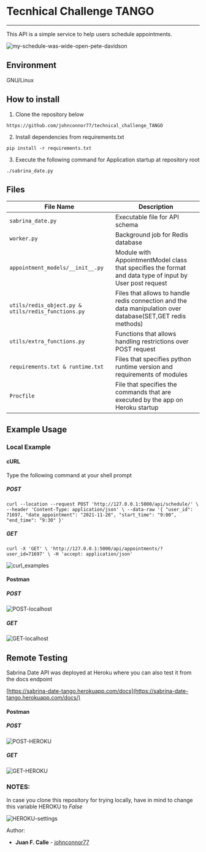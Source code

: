 # Tecnhical Challenge TANGO
 
---
This API is  a simple service to help users schedule appointments.



![my-schedule-was-wide-open-pete-davidson](https://user-images.githubusercontent.com/51679898/138545919-8dd69dfe-9a76-4f95-9fb0-b97f2e0db419.gif)

## Environment

GNU/Linux 


## How to install
1. Clone the repository below

`https://github.com/johnconnor77/technical_challenge_TANGO`

2. Install dependencies from requirements.txt

`pip install -r requirements.txt`

3. Execute the following command for Application startup at repository root

`./sabrina_date.py `



##  Files

File Name | Description
--- | ---
`sabrina_date.py` | Executable file for API schema 
`worker.py` | Background job for Redis database 
`appointment_models/__init__.py` |  Module with AppointmentModel  class that specifies the format and data type of input by User post request
`utils/redis_object.py & utils/redis_functions.py` | Files that allows to handle redis connection and the data manipulation over database(SET,GET redis methods)
`utils/extra_functions.py` | Functions that allows handling restrictions over POST request
`requirements.txt & runtime.txt` |  Files that specifies python runtime version and requirements of modules
`Procfile` |  File that specifies the commands that are executed by the app on Heroku startup

## Example Usage

### Local Example

#### cURL

Type the following command at your shell prompt

##### POST

`curl --location --request POST 'http://127.0.0.1:5000/api/schedule/' \
--header 'Content-Type: application/json' \
--data-raw '{
  "user_id": 71697,
  "date_appointment": "2021-11-20",
  "start_time": "9:00",
  "end_time": "9:30"
}'`

##### GET

`curl -X 'GET' \
  'http://127.0.0.1:5000/api/appointments/?user_id=71697' \
  -H 'accept: application/json'`


![curl_examples](https://user-images.githubusercontent.com/51679898/138545800-71762bb2-f739-4b4d-813a-326a28bb7d17.png)


#### Postman


##### POST


![POST-localhost](https://user-images.githubusercontent.com/51679898/138546083-f814677e-39a7-4db8-99cf-858cbe0d0f7d.png)


##### GET


![GET-localhost](https://user-images.githubusercontent.com/51679898/138546090-8f2176e4-948b-4703-8e0f-83f8f6270239.png)



## Remote Testing 

Sabrina Date API was deployed at Heroku where you can also test it from the docs endpoint

[https://sabrina-date-tango.herokuapp.com/docs](https://sabrina-date-tango.herokuapp.com/docs/)


#### Postman


##### POST

![POST-HEROKU](https://user-images.githubusercontent.com/51679898/138546282-c24fca78-cb82-4ecd-9d1c-95d66c78ad03.png)


##### GET


![GET-HEROKU](https://user-images.githubusercontent.com/51679898/138546284-43c0d20f-093b-4f8d-97c4-7a585d82dc9b.png)


### NOTES:

In case you clone this repository for trying locally, have in mind to change this variable HEROKU to *False*

![HEROKU-settings](https://user-images.githubusercontent.com/51679898/138546997-58a4d420-7886-4673-9108-017d0b9c4d0a.png)


Author:

* **Juan F. Calle**  - [johnconnor77](https://github.com/johnconnor77)
